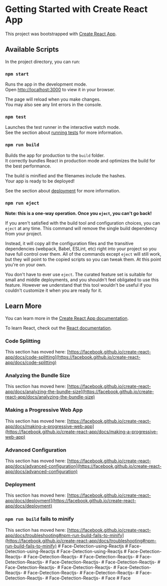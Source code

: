 # Getting Started with Create React App

This project was bootstrapped with [Create React App](https://github.com/facebook/create-react-app).

## Available Scripts

In the project directory, you can run:

### `npm start`

Runs the app in the development mode.\
Open [http://localhost:3000](http://localhost:3000) to view it in your browser.

The page will reload when you make changes.\
You may also see any lint errors in the console.

### `npm test`

Launches the test runner in the interactive watch mode.\
See the section about [running tests](https://facebook.github.io/create-react-app/docs/running-tests) for more information.

### `npm run build`

Builds the app for production to the `build` folder.\
It correctly bundles React in production mode and optimizes the build for the best performance.

The build is minified and the filenames include the hashes.\
Your app is ready to be deployed!

See the section about [deployment](https://facebook.github.io/create-react-app/docs/deployment) for more information.

### `npm run eject`

**Note: this is a one-way operation. Once you `eject`, you can't go back!**

If you aren't satisfied with the build tool and configuration choices, you can `eject` at any time. This command will remove the single build dependency from your project.

Instead, it will copy all the configuration files and the transitive dependencies (webpack, Babel, ESLint, etc) right into your project so you have full control over them. All of the commands except `eject` will still work, but they will point to the copied scripts so you can tweak them. At this point you're on your own.

You don't have to ever use `eject`. The curated feature set is suitable for small and middle deployments, and you shouldn't feel obligated to use this feature. However we understand that this tool wouldn't be useful if you couldn't customize it when you are ready for it.

## Learn More

You can learn more in the [Create React App documentation](https://facebook.github.io/create-react-app/docs/getting-started).

To learn React, check out the [React documentation](https://reactjs.org/).

### Code Splitting

This section has moved here: [https://facebook.github.io/create-react-app/docs/code-splitting](https://facebook.github.io/create-react-app/docs/code-splitting)

### Analyzing the Bundle Size

This section has moved here: [https://facebook.github.io/create-react-app/docs/analyzing-the-bundle-size](https://facebook.github.io/create-react-app/docs/analyzing-the-bundle-size)

### Making a Progressive Web App

This section has moved here: [https://facebook.github.io/create-react-app/docs/making-a-progressive-web-app](https://facebook.github.io/create-react-app/docs/making-a-progressive-web-app)

### Advanced Configuration

This section has moved here: [https://facebook.github.io/create-react-app/docs/advanced-configuration](https://facebook.github.io/create-react-app/docs/advanced-configuration)

### Deployment

This section has moved here: [https://facebook.github.io/create-react-app/docs/deployment](https://facebook.github.io/create-react-app/docs/deployment)

### `npm run build` fails to minify

This section has moved here: [https://facebook.github.io/create-react-app/docs/troubleshooting#npm-run-build-fails-to-minify](https://facebook.github.io/create-react-app/docs/troubleshooting#npm-run-build-fails-to-minify)
#   F a c e - D e t e c t i o n - u s i n g - R e a c t j s  
 #   F a c e - D e t e c t i o n - u s i n g - R e a c t j s  
 #   F a c e - D e t e c t i o n - u s i n g - R e a c t j s  
 #   F a c e - D e t e c t i o n - R e a c t j s -  
 #   F a c e - D e t e c t i o n - R e a c t j s -  
 #   F a c e - D e t e c t i o n - R e a c t j s -  
 #   F a c e - D e t e c t i o n - R e a c t j s -  
 #   F a c e - D e t e c t i o n - R e a c t j s -  
 #   F a c e - D e t e c t i o n - R e a c t j s -  
 #   F a c e - D e t e c t i o n - R e a c t j s -  
 #   F a c e - D e t e c t i o n - R e a c t j s -  
 #   F a c e - D e t e c t i o n - R e a c t j s -  
 #   F a c e - D e t e c t i o n - R e a c t j s -  
 #   F a c e - D e t e c t i o n - R e a c t j s -  
 #   F a c e - D e t e c t i o n - R e a c t j s -  
 #   F a c e - D e t e c t i o n - R e a c t j s -  
 #   F a c e  
 #   F a c e  
 
